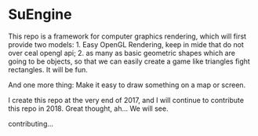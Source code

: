 # SuEngine
This repo is a framework for computer graphics rendering, which will first provide two models: 1. Easy OpenGL Rendering, keep in mide that do not over ceal opengl api; 2. as many as basic geometric shapes which are going to be objects, so that we can easily create a game like triangles fight rectangles. It will be fun.

And one more thing: Make it easy to draw something on a map or screen.

I create this repo at the very end of 2017, and I will continue to contribute this repo in 2018.
Great thought, ah... We will see.

contributing...
